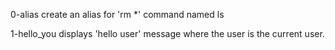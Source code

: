 0-alias create an alias for 'rm *' command named ls

1-hello_you displays  'hello user' message where the user is the current user.
 
